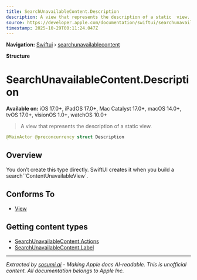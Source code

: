 ```yaml
---
title: SearchUnavailableContent.Description
description: A view that represents the description of a static  view.
source: https://developer.apple.com/documentation/swiftui/searchunavailablecontent/description
timestamp: 2025-10-29T00:11:24.047Z
---
```


**Navigation:** [Swiftui](/documentation/swiftui) › [searchunavailablecontent](/documentation/swiftui/searchunavailablecontent)

**Structure**

# SearchUnavailableContent.Description

**Available on:** iOS 17.0+, iPadOS 17.0+, Mac Catalyst 17.0+, macOS 14.0+, tvOS 17.0+, visionOS 1.0+, watchOS 10.0+

> A view that represents the description of a static  view.

```swift
@MainActor @preconcurrency struct Description
```

## Overview

You don’t create this type directly. SwiftUI creates it when you build a search``ContentUnavailableView`.

## Conforms To

- [View](/documentation/swiftui/view)

## Getting content types

- [SearchUnavailableContent.Actions](/documentation/swiftui/searchunavailablecontent/actions)
- [SearchUnavailableContent.Label](/documentation/swiftui/searchunavailablecontent/label)

---

*Extracted by [sosumi.ai](https://sosumi.ai) - Making Apple docs AI-readable.*
*This is unofficial content. All documentation belongs to Apple Inc.*
